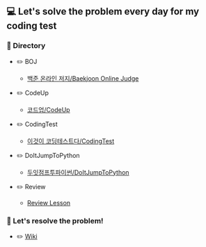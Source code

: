 ## 💻 Let's solve the problem every day for my coding test

### 📂 Directory

- :pencil2: BOJ

    - [백준 온라인 저지/Baekjoon Online Judge](https://github.com/m1nnh/Solved-the-problem/tree/master/BOJ)

- :pencil2: CodeUp

    - [코드업/CodeUp](https://github.com/m1nnh/Solved-the-problem/tree/master/CodeUp)

- :pencil2: CodingTest
    
    - [이것이 코딩테스트다/CodingTest](https://github.com/m1nnh/Solved-the-problem/tree/master/CodingTest)

- :pencil2: DoItJumpToPython

    - [두잇점프투파이썬/DoItJumpToPython](https://github.com/m1nnh/Solved-the-problem/tree/master/DoItJumpToPython)

- :pencil2: Review

    - [Review Lesson](https://github.com/m1nnh/Solved-the-problem/tree/master/Review)


### :memo: Let's resolve the problem!

- :pencil2: [Wiki](https://github.com/m1nnh/Solved-the-problem/wiki/Let's-Resolve-the-problem)
